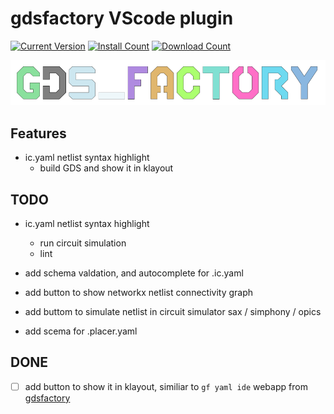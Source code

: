 # gdsfactory VScode plugin

[![Current Version](https://img.shields.io/visual-studio-marketplace/v/gdsfactory.gdsfactory.svg)](https://marketplace.visualstudio.com/items?itemName=gdsfactory.gdsfactory)
[![Install Count](https://img.shields.io/visual-studio-marketplace/i/gdsfactory.gdsfactory.svg)](https://marketplace.visualstudio.com/items?itemName=gdsfactory.gdsfactory)
[![Download Count](https://img.shields.io/visual-studio-marketplace/d/gdsfactory.gdsfactory.svg)](https://marketplace.visualstudio.com/items?itemName=gdsfactory.gdsfactory)

![gdsfactory](./resources/images/low_res_banner.png)


## Features

- ic.yaml netlist syntax highlight
  - build GDS and show it in klayout

## TODO

- ic.yaml netlist syntax highlight

  - run circuit simulation
  - lint

- add schema valdation, and autocomplete for .ic.yaml
- add button to show networkx netlist connectivity graph
- add buttom to simulate netlist in circuit simulator sax / simphony / opics
- add scema for .placer.yaml

## DONE

- [ ] add button to show it in klayout, similiar to `gf yaml ide` webapp from [gdsfactory](https://github.com/gdsfactory/gdsfactory/tree/master/gdsfactory/icyaml)
